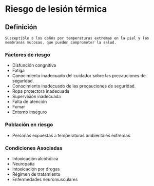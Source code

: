 # Riesgo de lesión térmica
## Definición
	Susceptible a los daños por temperaturas extremas en la piel y las membranas mucosas, que pueden comprometer la salud.

### Factores de riesgo
- Disfunción congnitiva
- Fatiga
- Conocimiento inadecuado del
cuidador sobre las
precauciones de seguridad.
- Conocimiento inadecuado de las
precauciones de seguridad.
- Ropa protectora inadecuada
- Supervisión inadecuada
- Falta de atención
- Fumar
- Entorno inseguro

### Población en riesgo
- Personas expuestas a 
temperaturas ambientales 
extremas.

### Condiciones Asociadas
- Intoxicación alcohólica  
- Neuropatía   
- Intoxicación por drogas  
- Régimen de tratamiento   
- Enfermedades neuromusculares  
